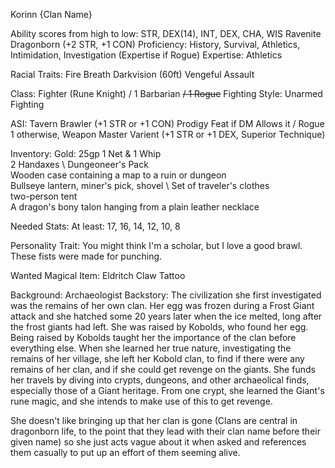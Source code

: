 Korinn {Clan Name} 

Ability scores from high to low: STR, DEX(14), INT, DEX, CHA, WIS
Ravenite Dragonborn (+2 STR, +1 CON)
Proficiency: History, Survival, Athletics, Intimidation, Investigation (Expertise if Rogue)
Expertise: Athletics

Racial Traits: 
Fire Breath
Darkvision (60ft)
Vengeful Assault

Class: Fighter (Rune Knight) / 1 Barbarian ~~/ 1 Rogue~~
Fighting Style: Unarmed Fighting

ASI:
Tavern Brawler (+1 STR or +1 CON)
Prodigy Feat if DM Allows it / Rogue 1 otherwise, Weapon Master Varient (+1 STR or +1 DEX, Superior Technique) 

Inventory:
Gold: 25gp
1 Net & 1 Whip \
2 Handaxes \ 
Dungeoneer's Pack \
Wooden case containing a map to a ruin or dungeon \
Bullseye lantern, miner's pick, shovel \ 
Set of traveler's clothes \
two-person tent \
A dragon's bony talon hanging from a plain leather necklace

Needed Stats:
At least: 17, 16, 14, 12, 10, 8

Personality Trait: You might think I'm a scholar, but I love a good brawl. These fists were made for punching.

Wanted Magical Item: Eldritch Claw Tattoo

Background: Archaeologist
Backstory: The civilization she first investigated was the remains of her own clan. Her egg was frozen during a Frost Giant attack and she hatched some 20 years later when the ice melted, long after the frost giants had left. She was raised by Kobolds, who found her egg. Being raised by Kobolds taught her the importance of the clan before everything else. When she learned her true nature, investigating the remains of her village, she left her Kobold clan, to find if there were any remains of her clan, and if she could get revenge on the giants. She funds her travels by diving into crypts, dungeons, and other archaeolical finds, especially those of a Giant heritage. From one crypt, she learned the Giant's rune magic, and she intends to make use of this to get revenge. 

She doesn't like bringing up that her clan is gone (Clans are central in dragonborn life, to the point that they lead with their clan name before their given name) so she just acts vague about it when asked and references them casually to put up an effort of them seeming alive.
